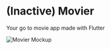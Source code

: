 # (Inactive) Movier

Your go to movie app made with Flutter

<img src="https://i.imgur.com/SCuCLAS.jpg" alt="Movier Mockup" align="center">
